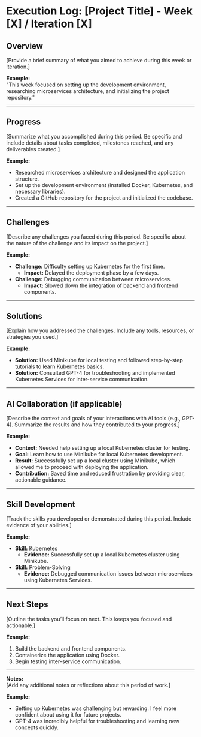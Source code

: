 # Execution Log: [Project Title] - Week [X] / Iteration [X]

## Overview
[Provide a brief summary of what you aimed to achieve during this week or iteration.]

**Example:**  
"This week focused on setting up the development environment, researching microservices architecture, and initializing the project repository."

---

## Progress
[Summarize what you accomplished during this period. Be specific and include details about tasks completed, milestones reached, and any deliverables created.]

**Example:**  
- Researched microservices architecture and designed the application structure.  
- Set up the development environment (installed Docker, Kubernetes, and necessary libraries).  
- Created a GitHub repository for the project and initialized the codebase.

---

## Challenges
[Describe any challenges you faced during this period. Be specific about the nature of the challenge and its impact on the project.]

**Example:**  
- **Challenge:** Difficulty setting up Kubernetes for the first time.  
  - **Impact:** Delayed the deployment phase by a few days.  
- **Challenge:** Debugging communication between microservices.  
  - **Impact:** Slowed down the integration of backend and frontend components.

---

## Solutions
[Explain how you addressed the challenges. Include any tools, resources, or strategies you used.]

**Example:**  
- **Solution:** Used Minikube for local testing and followed step-by-step tutorials to learn Kubernetes basics.  
- **Solution:** Consulted GPT-4 for troubleshooting and implemented Kubernetes Services for inter-service communication.

---

## AI Collaboration (if applicable)
[Describe the context and goals of your interactions with AI tools (e.g., GPT-4). Summarize the results and how they contributed to your progress.]

**Example:**  
- **Context:** Needed help setting up a local Kubernetes cluster for testing.  
- **Goal:** Learn how to use Minikube for local Kubernetes development.  
- **Result:** Successfully set up a local cluster using Minikube, which allowed me to proceed with deploying the application.  
- **Contribution:** Saved time and reduced frustration by providing clear, actionable guidance.

---

## Skill Development
[Track the skills you developed or demonstrated during this period. Include evidence of your abilities.]

**Example:**  
- **Skill:** Kubernetes  
  - **Evidence:** Successfully set up a local Kubernetes cluster using Minikube.  
- **Skill:** Problem-Solving  
  - **Evidence:** Debugged communication issues between microservices using Kubernetes Services.

---

## Next Steps
[Outline the tasks you’ll focus on next. This keeps you focused and actionable.]

**Example:**  
1. Build the backend and frontend components.  
2. Containerize the application using Docker.  
3. Begin testing inter-service communication.

---

**Notes:**  
[Add any additional notes or reflections about this period of work.]

**Example:**  
- Setting up Kubernetes was challenging but rewarding. I feel more confident about using it for future projects.  
- GPT-4 was incredibly helpful for troubleshooting and learning new concepts quickly.
